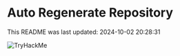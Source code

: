 # Auto Regenerate Repository

This README was last updated: 2024-10-02 20:28:31

 ![TryHackMe](https://tryhackme.com/badge/533634)